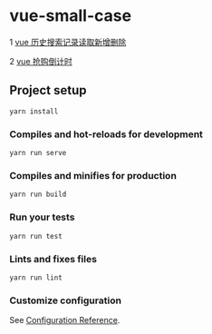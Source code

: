 # vue-small-case

1 [vue 历史搜索记录读取新增删除](https://www.jianshu.com/p/b927e4e85d7c)

2 [vue 抢购倒计时](https://www.jianshu.com/p/e02c7272c117)

## Project setup
```
yarn install
```

### Compiles and hot-reloads for development
```
yarn run serve
```

### Compiles and minifies for production
```
yarn run build
```

### Run your tests
```
yarn run test
```

### Lints and fixes files
```
yarn run lint
```

### Customize configuration
See [Configuration Reference](https://cli.vuejs.org/config/).
